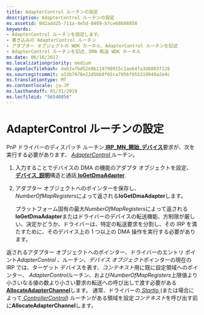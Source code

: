 ```yaml
---
title: AdapterControl ルーチンの設定
description: AdapterControl ルーチンの設定
ms.assetid: 0d2add25-711a-4e5d-8409-b7ce60b08858
keywords:
- AdapterControl ルーチンを設定します。
- 書き込みの AdapterControl ルーチン
- アダプター オブジェクトの WDK カーネル、AdapterControl ルーチンを記述
- AdapterControl ルーチンを記述、DMA 転送 WDK カーネル
ms.date: 06/16/2017
ms.localizationpriority: medium
ms.openlocfilehash: dab2afbd52e8b114798915c1ae64fa3d8803f128
ms.sourcegitcommit: a33b7978e22d5bb9f65ca7056f955319049a2e4c
ms.translationtype: MT
ms.contentlocale: ja-JP
ms.lasthandoff: 01/31/2019
ms.locfileid: "56548856"
---
```

# <a name="setting-up-adaptercontrol-routines"></a>AdapterControl ルーチンの設定





PnP ドライバーのディスパッチ ルーチン[ **IRP\_MN\_開始\_デバイス**](https://msdn.microsoft.com/library/windows/hardware/ff551749)要求が、次を実行する必要があります、 [ *AdapterControl* ](https://msdn.microsoft.com/library/windows/hardware/ff540504)ルーチン。

1.  入力することでデバイスの DMA の機能のアダプタ オブジェクトを設定、 [**デバイス\_説明**](https://msdn.microsoft.com/library/windows/hardware/ff543107)構造と通話[ **IoGetDmaAdapter**](https://msdn.microsoft.com/library/windows/hardware/ff549220).

2.  アダプター オブジェクトへのポインターを保存し、 *NumberOfMapRegisters*によって返される**IoGetDmaAdapter**します。

    プラットフォーム固有の最大*NumberOfMapRegisters*によって返される**IoGetDmaAdapter**またはドライバーのデバイスの転送機能、方制限が厳しい、決定かどうか、ドライバーは、特定の転送要求を分割し、その IRP を満たすために、そのデバイス上の 1 つ以上の DMA 操作を実行する必要があります。

返されるアダプター オブジェクトへのポインター、ドライバーのエントリ ポイント*AdapterControl* 、ルーチン、*デバイス オブジェクト*ポインターの現在の IRP では、ターゲット デバイスを表す、*コンテキスト*用に既に設定領域へのポインター、 *AdapterControl*ルーチン、および*NumberOfMapRegisters*上限値より小さいなる値の数より小さい要求の転送への呼び出しで渡す必要がある[ **AllocateAdapterChannel**](https://msdn.microsoft.com/library/windows/hardware/ff540573)します。 通常、ドライバーの[ *StartIo* ](https://msdn.microsoft.com/library/windows/hardware/ff563858) (または場合によって[ *ControllerControl*](https://msdn.microsoft.com/library/windows/hardware/ff542049)) ルーチンがある領域を設定*コンテキスト*を呼び出す前に**AllocateAdapterChannel**します。

 

 





